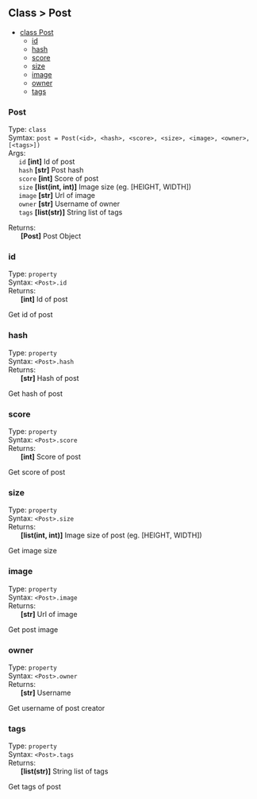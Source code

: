 ## Class > Post
- [class Post](#post)
    - [id](#id)
    - [hash](#hash)
    - [score](#score)
    - [size](#size)
    - [image](#image)
    - [owner](#owner)
    - [tags](#tags)


### Post
Type: `class`\
Symtax: `post = Post(<id>, <hash>, <score>, <size>, <image>, <owner>, [<tags>])`\
Args:\
&ensp;&ensp;&ensp;`id` __[int]__ Id of post\
&ensp;&ensp;&ensp;`hash` __[str]__ Post hash\
&ensp;&ensp;&ensp;`score` __[int]__ Score of post\
&ensp;&ensp;&ensp;`size` __[list(int, int)]__ Image size (eg. [HEIGHT, WIDTH])\
&ensp;&ensp;&ensp;`image` __[str]__ Url of image\
&ensp;&ensp;&ensp;`owner` __[str]__ Username of owner\
&ensp;&ensp;&ensp;`tags` __[list(str)]__ String list of tags

Returns:\
&ensp;&ensp;&ensp; __[Post]__ Post Object

### id
Type: `property`\
Syntax: `<Post>.id`\
Returns:\
&ensp;&ensp;&ensp; __[int]__ Id of post

Get id of post

### hash
Type: `property`\
Syntax: `<Post>.hash`\
Returns:\
&ensp;&ensp;&ensp; __[str]__ Hash of post

Get hash of post

### score
Type: `property`\
Syntax: `<Post>.score`\
Returns:\
&ensp;&ensp;&ensp; __[int]__ Score of post

Get score of post

### size
Type: `property`\
Syntax: `<Post>.size`\
Returns:\
&ensp;&ensp;&ensp; __[list(int, int)]__ Image size of post (eg. [HEIGHT, WIDTH])

Get image size

### image
Type: `property`\
Syntax: `<Post>.image`\
Returns:\
&ensp;&ensp;&ensp; __[str]__ Url of image

Get post image

### owner
Type: `property`\
Syntax: `<Post>.owner`\
Returns:\
&ensp;&ensp;&ensp; __[str]__ Username

Get username of post creator

### tags
Type: `property`\
Syntax: `<Post>.tags`\
Returns:\
&ensp;&ensp;&ensp; __[list(str)]__ String list of tags

Get tags of post
